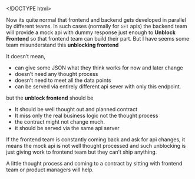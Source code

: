 &lt;!DOCTYPE html&gt;

Now its quite normal that frontend and backend gets developed in parallel by different teams. In such cases (normally for `GET` apis) the backend team will provide a mock api with dummy response just enough to **Unblock Frontend** so that frontend team can build their part. But I have seems some team misunderstand this **unblocking frontend**

It doesn’t mean,

-   can give some JSON what they think works for now and later change
-   doesn’t need any thought process
-   doesn’t need to meet all the data points
-   can be served via entirely different api sever with only this endpoint.

but the **unblock frontend** should be

-   It should be well thought out and planned contract
-   It miss only the real business logic not the thought process
-   the contract might not change much.
-   it should be served via the same api server

If the frontend team is constantly coming back and ask for api changes, it means the mock api is not well thought processed and such unblocking is just giving work to frontend team but they can’t ship anything.

A little thought process and coming to a contract by sitting with frontend team or product managers will help.
